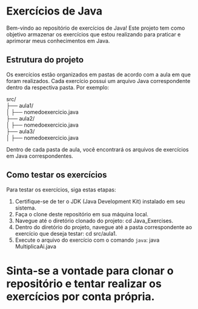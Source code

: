 # Exercícios de Java

Bem-vindo ao repositório de exercícios de Java! Este projeto tem como objetivo armazenar os exercícios que estou realizando para praticar e aprimorar meus conhecimentos em Java.

## Estrutura do projeto

Os exercícios estão organizados em pastas de acordo com a aula em que foram realizados. Cada exercício possui um arquivo Java correspondente dentro da respectiva pasta. Por exemplo:

src/ <br>
├── aula1/ <br>
│ ├── nomedoexercicio.java <br>
├── aula2/ <br>
│ ├── nomedoexercicio.java <br>
├── aula3/ <br> 
│ ├── nomedoexercicio.java <br>

Dentro de cada pasta de aula, você encontrará os arquivos de exercícios em Java correspondentes.

## Como testar os exercícios

Para testar os exercícios, siga estas etapas:

1. Certifique-se de ter o JDK (Java Development Kit) instalado em seu sistema.
2. Faça o clone deste repositório em sua máquina local.
3. Navegue até o diretório clonado do projeto: cd Java_Exercises.
4. Dentro do diretório do projeto, navegue até a pasta correspondente ao exercício que deseja testar: cd src/aula1.
5. Execute o arquivo do exercício com o comando `java`: java MultiplicaAi.java 

# Sinta-se a vontade para clonar o repositório e tentar realizar os exercícios por conta própria.


